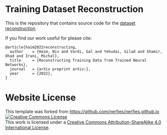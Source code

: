# Training Dataset Reconstruction

This is the repository that contains source code for the [dataset reconstruction](https://giladude1.github.io/reconstruction/).

If you find our work useful for please cite:
```
@article{haim2022reconstructing,
  author    = {Haim, Niv and Vardi, Gal and Yehudai, Gilad and Shamir, Ohad and Irani, Michal},
  title     = {Reconstructing Training Data from Trained Neural Networks},
  journal   = {arXiv preprint arXiv:},
  year      = {2022},
}
```


# Website License
This template was forked from https://github.com/nerfies/nerfies.github.io
<a rel="license" href="http://creativecommons.org/licenses/by-sa/4.0/"><img alt="Creative Commons License" style="border-width:0" src="https://i.creativecommons.org/l/by-sa/4.0/88x31.png" /></a><br />This work is licensed under a <a rel="license" href="http://creativecommons.org/licenses/by-sa/4.0/">Creative Commons Attribution-ShareAlike 4.0 International License</a>.
